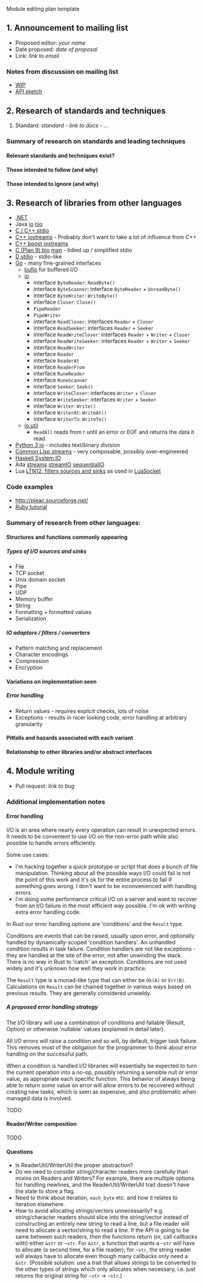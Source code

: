 Module editing plan template

## 1. Announcement to mailing list

  - Proposed editor: _your name_
  - Date proposed: _date of proposal_
  - Link: _link to email_

###  Notes from discussion on mailing list

- [WIP](https://github.com/brson/rust/tree/io/src/libcore/rt/io)
- [API sketch](https://gist.github.com/brson/5399629)

## 2. Research of standards and techniques

  1. Standard: _standard_
    - _link to docs_
    - ...

### Summary of research on standards and leading techniques
#### Relevant standards and techniques exist?
#### Those intended to follow (and why)
#### Those intended to ignore (and why)

## 3. Research of libraries from other languages

- [.NET](http://msdn.microsoft.com/en-us/library/system.io%28v=vs.71%29.aspx)
- Java [io](http://docs.oracle.com/javase/6/docs/api/java/io/package-summary.html) [nio](http://docs.oracle.com/javase/6/docs/api/java/nio/package-summary.html)
- [C / C++ stdio](http://www.cplusplus.com/reference/cstdio/)
- [C++ iostreams](http://www.cplusplus.com/reference/iostream/) - Probably don't want to take a lot of influence from C++
- [C++ boost iostreams](http://www.boost.org/doc/libs/1_53_0/libs/iostreams/doc/index.html)
- [C (Plan 9) bio](http://swtch.com/usr/local/plan9/include/bio.h) [man](http://man.cat-v.org/plan_9/2/bio) - tidied up / simplified stdio
- [D stdio](http://dlang.org/phobos/std_stdio.html) - stdio-like
- [Go](http://golang.org/pkg/io/) - many fine-grained interfaces
    - [bufio](http://golang.org/pkg/bufio/) for buffered I/O
    - [io](http://golang.org/pkg/io/)
      - interface `ByteReader`: `ReadByte()`
      - interface `ByteScanner`: interface `ByteReader` + `UnreadByte()`
      - interface `ByteWriter`: `WriteByte()`
      - interface `Closer`: `Close()`
      - `PipeReader`
      - `PipeWriter`
      - interface `ReadCloser`: interfaces `Reader` + `Closer`
      - interface `ReadSeeker`: interfaces `Reader` + `Seeker`
      - interface `ReadWriteCloser`: interfaces `Reader` + `Writer` + `Closer`
      - interface `ReadWriteSeeker`: interfaces `Reader` + `Writer` + `Seeker`
      - interface `ReadWriter`
      - interface `Reader`
      - interface `ReaderAt`
      - interface `ReaderFrom`
      - interface `RuneReader`
      - interface `RuneScanner`
      - interface `Seeker`: `Seek()`
      - interface `WriteCloser`: interfaces `Writer` + `Closer`
      - interface `WriteSeeker`: interfaces `Writer` + `Seeker`
      - interface `Writer`: `Write()`
      - interface `WriterAt`: `WriteAt()`
      - interface `WriterTo`: `WriteTo()`
    - [io.util](http://golang.org/pkg/io/ioutil/)
      - `ReadAll` reads from r until an error or EOF and returns the data it read.
- [Python 3 io](http://docs.python.org/3.2/library/io.html) - includes text/binary division
- [Common Lisp streams](http://www.lispworks.com/documentation/HyperSpec/Body/c_stream.htm) - very composable, possibly over-engineered
- [Haskell System.IO](http://www.haskell.org/ghc/docs/latest/html/libraries/base-4.6.0.1/System-IO.html)
- Ada [streams](http://www.ada-auth.org/standards/12rm/html/RM-13-13-1.html) [streamIO](http://www.ada-auth.org/standards/12rm/html/RM-A-12-1.html) [sequentialIO](http://www.ada-auth.org/standards/12rm/html/RM-A-8-1.html)
- Lua [LTN12: filters sources and sinks](http://lua-users.org/wiki/FiltersSourcesAndSinks) as used in [LuaSocket](http://w3.impa.br/~diego/software/luasocket/ltn12.html)

### Code examples

* http://pleac.sourceforge.net/
* [Ruby tutorial](http://ruby.bastardsbook.com/chapters/io/)

### Summary of research from other languages:
#### Structures and functions commonly appearing

##### Types of I/O sources and sinks

- File
- TCP socket
- Unix domain socket
- Pipe
- UDP
- Memory buffer
- String
- Formatting + formatted values
- Serialization

##### IO adaptors / filters / converters

- Pattern matching and replacement
- Character encodings
- Compression
- Encryption

#### Variations on implementation seen

##### Error handling

* Return values - requires explicit checks, lots of noise
* Exceptions - results in nicer looking code, error handling at arbitrary granularity

#### Pitfalls and hazards associated with each variant
#### Relationship to other libraries and/or abstract interfaces

## 4. Module writing

  - Pull request: _link to bug_

### Additional implementation notes

#### Error handling

I/O is an area where nearly every operation can result in unexpected errors. It needs to be convenient to use I/O on the non-error path while also possible to handle errors efficiently.

Some use cases:
  * I'm hacking together a quick prototype or script that does a bunch of file manipulation. Thinking about all the possible ways I/O could fail is not the point of this work and it's ok for the entire process to fail if something goes wrong. I don't want to be inconvenienced with handling errors.
  * I'm doing some performance critical I/O on a server and want to recover from an I/O failure in the most efficient way possible. I'm ok with writing extra error handling code.

In Rust our error handling options are 'conditions' and the `Result` type.

Conditions are events that can be raised, usually upon error, and optionally handled by dynamically-scoped 'condition handlers'. An unhandled condition results in task failure. Condition handlers are not like exceptions - they are handled at the site of the error, not after unwinding the stack. There is no way in Rust to 'catch' an exception. Conditions are not used widely and it's unknown how well they work in practice.

The `Result` type is a monad-like type that can either be `Ok(A)` or `Err(B)`. Calculations on `Result` can be chained together in various ways based on previous results. They are generally considered unwieldy.

##### A proposed error handling strategy

The I/O library will use a combination of conditions and fallable (Result, Option) or otherwise 'nullable' values (explained in detail later).

All I/O errors will raise a condition and so will, by default, trigger task failure. This removes most of the obligation for the programmer to think about error handling on the successful path.

When a condition is handled I/O libraries will essentially be expected to turn the current operation into a no-op, possibly returning a sensible null or error value, as appropriate each specific function. This behavior of always being able to return *some* value on error will allow errors to be recovered without creating new tasks, which is seen as expensive, and also problematic when managed data is involved.

TODO

#### Reader/Writer composition

TODO

#### Questions

* Is ReaderUtil/WriterUtil the proper abstraction?
* Do we need to consider string/character readers more carefully than mixins on Readers and Writers? For example, there are multiple options for handling newlines, and the ReaderUtil/WriterUtil trait doesn't have the state to store a flag.
* Need to think about iteration, `each_byte` etc. and how it relates to iteration elsewhere.
* How to avoid allocating strings/vectors unnecessarily? e.g. string/character readers should slice into the string/vector instead of constructing an entirely new string to read a line, but a file reader will need to allocate a vector/string to read a line. If the API is going to be same between such readers, then the functions return (or, call callbacks with) either `&str` or `~str`. For `&str`, a function that wants a `~str` will have to allocate (a second time, for a file reader); for `~str`, the string reader will always have to allocate even though many callbacks only need a `&str`. (Possible solution: use a trait that allows strings to be converted to the other types of strings which only allocates when necessary, i.e. just returns the original string for `~str` -> `~str`.)
